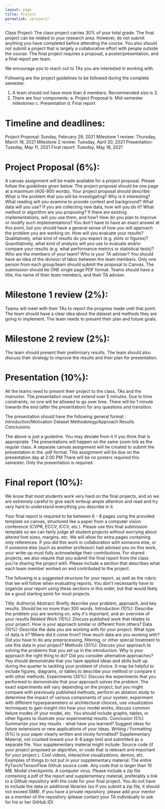 ```yaml
---
layout: page
title: Project
permalink: /project/
---
```

Class Project:
The class project carries 30% of your total grade. The final project can be related to your research area. However, do not submit anything you have completed before attending the course. You also should not submit a project that is largely a collaborative effort with people outside the course. The final project requires a proposal, a poster/presentation, and a final report per team.

We encourage you to reach out to TAs you are interested in working with. 

Following are the project guidelines to be followed during the complete semester.
1. A team should not have more than 4 members. Recommended size is 3.
2. There are four components: a. Project Proposal b. Mid-semester milestones c. Presentation d. Final report

# Timeline and deadlines:
Project Proposal: Sunday, February 28, 2021
Milestone 1 review: Thursday, March 18, 2021
Milestone 2 review: Tuesday, April 20, 2021
Presentation: Tuesday, May 11, 2021
Final report: Tuesday, May 18, 2021


# Project Proposal (6%):
A canvas assignment will be made available for a project proposal. Please follow the guidelines given below.
The project proposal should be one page at a maximum (400-800 words). Your project proposal should describe:
What is the problem that you will be investigating? Why is it interesting?
What reading will you examine to provide context and background?
What data will you use? If you are collecting new data, how will you do it?
What method or algorithm are you proposing? If there are existing implementations, will you use them, and how? 
How do you plan to improve or modify such implementations? You don't have to have an exact answer at this point, but you should have a general sense of how you will approach the problem you are working on.
How will you evaluate your results? Qualitatively, what kind of results do you expect (e.g. plots or figures)? 
Quantitatively, what kind of analysis will you use to evaluate and/or compare your results (e.g. what performance metrics or statistical tests)?
Who are the members of your team? Who is your TA adviser? You should have an idea of the division of labor between the team members.
Only one person from each group/team should submit the proposal to Canvas. The submission should be ONE single page PDF format. Teams should have a title, the name of their team members, and their TA adviser.

# Milestone 1 review (2%):
Teams will meet with their TAs to report the progress made until that point.
The team should have a clear idea about the dataset and methods they are going to implement.
The team needs to present their plan and future goals.

# Milestone 2 review (2%):
The team should present their preliminary results.
The team should also discuss their strategy to improve the results and their plan for presentation.

# Presentation (10%):
All the teams need to present their project to the class, TAs and the instructor.
The presentation must not extend over 5 minutes. Due to time constraints, no one will be allowed to go over time.
There will be 1 minute towards the end (after the presentation) for any questions and transition.

The presentation should have the following general format :
Introduction/Motivation 
Dataset
Methodology/Approach
Results
Conclusions

The above is just a guideline. You may deviate from it if you think that is appropriate.
The presentations will happen on the same zoom link as the regular class.
A separate canvas assignment will be created to submit the presentation in the .pdf format. This assignment will be due on the presentation day at 2:00 PM
There will be no posters required this semester. Only the presentation is required.

# Final report (10%):
We know that most students work very hard on the final projects, and so we are extremely careful to give each writeup ample attention and read and try very hard to understand everything you describe in it.

Your final report is required to be between 6 - 8 pages using the provided template on canvas, structured like a paper from a computer vision conference (CVPR, ECCV, ICCV, etc.). Please use this final submission template so we can fairly judge all student projects without worrying about altered font sizes, margins, etc. We will allow for extra pages containing only references. If you did this work in collaboration with someone else, or if someone else (such as another professor) had advised you on this work, your write-up must fully acknowledge their contributions. For shared projects, we also require that you submit the final report from the class you're sharing the project with. Please include a section that describes what each team member worked on and contributed to the project.

The following is a suggested structure for your report, as well as the rubric that we will follow when evaluating reports. You don't necessarily have to organize your report using these sections in this order, but that would likely be a good starting point for most projects.

Title, Author(s)
Abstract: Briefly describe your problem, approach, and key results. Should be no more than 300 words.
Introduction (10%): Describe the problem you are working on, why it's important, and an overview of your results
Related Work (10%): Discuss published work that relates to your project. How is your approach similar or different from others?
Data (10%): Describe the data you are working with for your project. What type of data is it? Where did it come from? How much data are you working with? Did you have to do any preprocessing, filtering, or other special treatment to use this data in your project?
Methods (30%): Discuss your approach to solving the problems that you set up in the introduction. Why is your approach the right thing to do? Did you consider alternative approaches? You should demonstrate that you have applied ideas and skills built up during the quarter to tackling your problem of choice. It may be helpful to include figures, diagrams, or tables to describe your method or compare it with other methods.
Experiments (30%): Discuss the experiments that you performed to demonstrate that your approach solves the problem. The exact experiments will vary depending on the project, but you might compare with previously published methods, perform an ablation study to determine the impact of various components of your system, experiment with different hyperparameters or architectural choices, use visualization techniques to gain insight into how your model works, discuss common failure modes of your model, etc. You should include graphs, tables, or other figures to illustrate your experimental results.
Conclusion (5%) Summarize your key results - what have you learned? Suggest ideas for future extensions or new applications of your ideas.
Writing / Formatting (5%) Is your paper clearly written and nicely formatted?
Supplementary Material, not counted toward your 6-8 page limit and submitted as a separate file. Your supplementary material might include:
Source code (if your project proposed an algorithm, or code that is relevant and important for your project.).
Cool videos, interactive visualizations, demos, etc.
Examples of things to not put in your supplementary material:
The entire PyTorch/TensorFlow Github source code.
Any code that is larger than 10 MB.
Model checkpoints.
A computer virus.
Please include a zip file containing a pdf of the report and supplementary material, preferably a link to a Github repository with the code for your final project. You do not have to include the data or additional libraries (so if you submit a zip file, it should not exceed 5MB). If you have a private repository, please add your mentor as a member of the repository (please contact your TA individually to ask for his or her GitHub ID)
